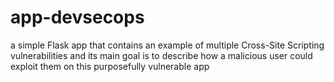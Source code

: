 # app-devsecops
a simple Flask app that contains an example of multiple Cross-Site Scripting vulnerabilities and its main goal is to describe how a malicious user could exploit them on this purposefully vulnerable app
